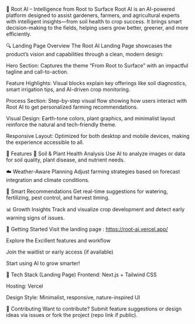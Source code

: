 🌱 Root AI – Intelligence from Root to Surface
Root AI is an AI-powered platform designed to assist gardeners, farmers, and agricultural experts with intelligent insights—from soil health to crop success. It brings smart decision-making to the fields, helping users grow better, greener, and more efficiently.

🔍 Landing Page Overview
The Root AI Landing Page showcases the product’s vision and capabilities through a clean, modern design:

Hero Section: Captures the theme “From Root to Surface” with an impactful tagline and call-to-action.

Feature Highlights: Visual blocks explain key offerings like soil diagnostics, smart irrigation tips, and AI-driven crop monitoring.

Process Section: Step-by-step visual flow showing how users interact with Root AI to get personalized farming recommendations.

Visual Design: Earth-tone colors, plant graphics, and minimalist layout reinforce the natural and tech-friendly theme.

Responsive Layout: Optimized for both desktop and mobile devices, making the experience accessible to all.

🌿 Features
🧪 Soil & Plant Health Analysis
Use AI to analyze images or data for soil quality, plant disease, and nutrient needs.

☁️ Weather-Aware Planning
Adjust farming strategies based on forecast integration and climate conditions.

🧠 Smart Recommendations
Get real-time suggestions for watering, fertilizing, pest control, and harvest timing.

📊 Growth Insights
Track and visualize crop development and detect early warning signs of issues.

🚀 Getting Started
Visit the landing page : https://root-ai.vercel.app/

Explore the Excillent features and workflow

Join the waitlist or early access (if available)

Start using AI to grow smarter!

📌 Tech Stack (Landing Page)
Frontend: Next.js + Tailwind CSS

Hosting: Vercel

Design Style: Minimalist, responsive, nature-inspired UI

🤝 Contributing
Want to contribute? Submit feature suggestions or design ideas via issues or fork the project (repo link if public).
